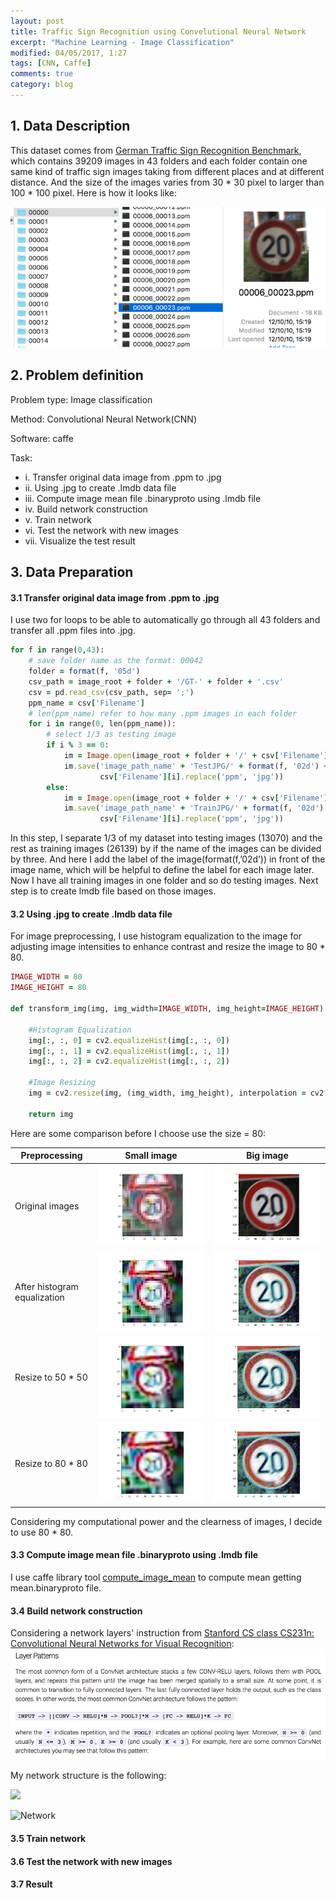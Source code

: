 ```yaml
---
layout: post
title: Traffic Sign Recognition using Convelutional Neural Network
excerpt: "Machine Learning - Image Classification"
modified: 04/05/2017, 1:27
tags: [CNN, Caffe]
comments: true
category: blog
---
```


## 1. Data Description
This dataset comes from [German Traffic Sign Recognition Benchmark](http://benchmark.ini.rub.de/?section=gtsrb&subsection=dataset), which contains 39209 images in 43 folders and each folder contain one same kind of traffic sign images taking from different places and at different distance. And the size of the images varies from 30 * 30 pixel to larger than 100 * 100 pixel. Here is how it looks like:  

<img src="/images/GTSRB/Dataset.png">  

## 2. Problem definition

Problem type: Image classification  

Method: Convolutional Neural Network(CNN)    

Software: caffe    

Task:
* i. Transfer original data image from .ppm to .jpg
* ii. Using .jpg to create .lmdb data file
* iii. Compute image mean file .binaryproto using .lmdb file 
* iv. Build network construction 
* v. Train network
* vi. Test the network with new images
* vii. Visualize the test result

## 3. Data Preparation
#### 3.1 Transfer original data image from .ppm to .jpg
I use two for loops to be able to automatically go through all 43 folders and transfer all .ppm files into .jpg. 

~~~ ruby
for f in range(0,43):
    # save folder name as the format: 00042
    folder = format(f, '05d')
    csv_path = image_root + folder + '/GT-' + folder + '.csv'
    csv = pd.read_csv(csv_path, sep= ';')
    ppm_name = csv['Filename']
    # len(ppm_name) refer to how many .ppm images in each folder
    for i in range(0, len(ppm_name)):
        # select 1/3 as testing image
        if i % 3 == 0:
            im = Image.open(image_root + folder + '/' + csv['Filename'][i])
            im.save('image_path_name' + 'TestJPG/' + format(f, '02d') + '_' +
                    csv['Filename'][i].replace('ppm', 'jpg'))
        else:
            im = Image.open(image_root + folder + '/' + csv['Filename'][i])
            im.save('image_path_name' + 'TrainJPG/' + format(f, '02d') + '_' +
                    csv['Filename'][i].replace('ppm', 'jpg'))
~~~
In this step, I separate 1/3 of my dataset into testing images (13070) and the rest as training images (26139) by if the name of the images can be divided by three. And here I add the label of the image(format(f,’02d’)) in front of the image name, which will be helpful to define the label for each image later. Now I have all training images in one folder and so do testing images. Next step is to create lmdb file based on those images. 

#### 3.2 Using .jpg to create .lmdb data file
For image preprocessing, I use histogram equalization to the image for adjusting image intensities to enhance contrast and resize the image to 80 * 80. 
~~~ ruby
IMAGE_WIDTH = 80
IMAGE_HEIGHT = 80

def transform_img(img, img_width=IMAGE_WIDTH, img_height=IMAGE_HEIGHT):

    #Histogram Equalization
    img[:, :, 0] = cv2.equalizeHist(img[:, :, 0])
    img[:, :, 1] = cv2.equalizeHist(img[:, :, 1])
    img[:, :, 2] = cv2.equalizeHist(img[:, :, 2])

    #Image Resizing
    img = cv2.resize(img, (img_width, img_height), interpolation = cv2.INTER_CUBIC)

    return img
~~~

Here are some comparison before I choose use the size = 80:  

| Preprocessing | Small image | Big image |   
| --------|:-------:|--------  |    
| Original images | <img src="/images/GTSRB/imshow_original.png"> | <img src="/images/GTSRB/imshow_bigOriginal.png"> | 
| After histogram equalization | <img src="/images/GTSRB/imshow_HistEqual.png"> | <img  src="/images/GTSRB/imshow_bigHistEqual.png"> |  
| Resize to 50 * 50 | <img src="/images/GTSRB/imshow_resize50.png"> | <img src="/images/GTSRB/imshow_bigResize50.png"> |  
| Resize to 80 * 80 | <img src="/images/GTSRB/imshow_resize80.png"> | <img src="/images/GTSRB/imshow_bigResize80.png"> |  

Considering my computational power and the clearness of images, I decide to use 80 * 80.

#### 3.3 Compute image mean file .binaryproto using .lmdb file

I use caffe library tool [compute_image_mean](https://github.com/BVLC/caffe/blob/master/tools/compute_image_mean.cpp) to compute mean getting mean.binaryproto file.

#### 3.4 Build network construction

Considering a network layers' instruction from [Stanford CS class CS231n: Convolutional Neural Networks for Visual Recognition](http://cs231n.github.io/convolutional-networks/#layersizepat):  
![Layer](/images/GTSRB/Layer.png)  
 
My network structure is the following:  

<img src="/imgages/GTSRB/Network.png">  

![Network](/imgages/GTSRB/Network.png)

#### 3.5 Train network
#### 3.6 Test the network with new images
#### 3.7 Result
